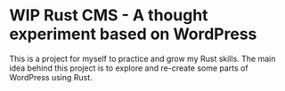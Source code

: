 # WIP Rust CMS - A thought experiment based on WordPress

This is a project for myself to practice and grow my Rust skills. The main idea behind this project is to explore and
re-create some parts of WordPress using Rust.